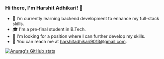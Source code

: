 ### Hi there, I'm Harshit Adhikari! 👋

- 🔭 I’m currently learning backend development to enhance my full-stack skills.
- 🎓 I'm a pre-final student in B.Tech.
- 💼 I'm looking for a position where I can further develop my skills.
- 📧 You can reach me at harshitadhikari9013@gmail.com.


[![Anurag's GitHub stats](https://github-readme-stats.vercel.app/api?username=harshitadhikari-1122)](https://github.com/anuraghazra/github-readme-stats)
